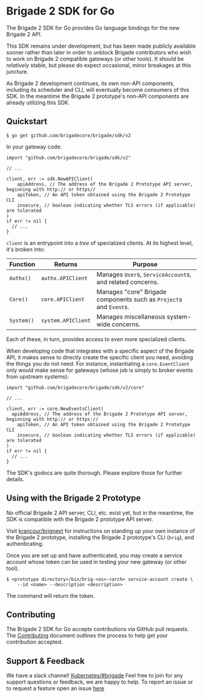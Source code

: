 # Brigade 2 SDK for Go

The Brigade 2 SDK for Go provides Go language bindings for the new Brigade 2
API.

This SDK remains under development, but has been made publicly available sooner
rather than later in order to unblock Brigade contributors who wish to work on
Brigade 2 compatible gateways (or other tools). It should be _relatively_
stable, but please do expect occasional, minor breakages at this juncture.

As Brigade 2 development continues, its own non-API components, including its
scheduler and CLI, will eventually become consumers of this SDK. In the meantime
the Brigade 2 prototype's non-API components are already utilizing this SDK.

## Quickstart

```console
$ go get github.com/brigadecore/brigade/sdk/v2
```

In your gateway code:

```golang
import "github.com/brigadecore/brigade/sdk/v2"

// ...

client, err := sdk.NewAPIClient(
	apiAddress, // The address of the Brigade 2 Prototype API server, beginning with http:// or https//
	apiToken, // An API token obtained using the Brigade 2 Prototype CLI
	insecure, // boolean indicating whether TLS errors (if applicable) are tolerated
)
if err != nil {
  // ...
}
```

`client` is an entrypoint into a _tree_ of specialized clients. At its highest
level, it's broken into:

| Function | Returns | Purpose |
|----------|---------|---------|
| `Authx()`| `authx.APIClient` | Manages `User`s, `ServiceAccount`s, and related concerns. |
| `Core()` | `core.APIClient` | Manages "core" Brigade components such as `Project`s and `Event`s. |
| `System()` | `system.APIClient` | Manages miscellaneous system-wide concerns. |

Each of these, in turn, provides access to even more specialized clients.

When developing code that integrates with a specific aspect of the Brigade API,
it makes sense to directly create the specific client you need, avoiding the
things you do not need. For instance, instantiating a `core.EventClient` only
would make sense for gateways (whose job is simply to broker events from
upstream systems):

```golang
import "github.com/brigadecore/brigade/sdk/v2/core"

// ...

client, err := core.NewEventsClient(
  apiAddress, // The address of the Brigade 2 Prototype API server, beginning with http:// or https://
	apiToken, // An API token obtained using the Brigade 2 Prototype CLI
	insecure, // boolean indicating whether TLS errors (if applicable) are tolerated
)
if err != nil {
  // ...
}
```

The SDK's godocs are quite thorough. Please explore those for further details.

## Using with the Brigade 2 Prototype

No official Brigade 2 API server, CLI, etc. exist yet, but in the meantime, the
SDK is compatible with the Brigade 2 prototype API server.

Visit [krancour/brignext](https://github.com/krancour/brignext) for instructions
on standing up your own instance of the Brigade 2 prototype, installing the
Brigade 2 prototype's CLI (`brig`), and authenticating.

Once you are set up and have authenticated, you may create a service account
whose token can be used in testing your new gateway (or other tool).

```console
$ <prototype directory>/bin/brig-<os>-<arch> service-account create \
    --id <name> --description <description>
```

The command will return the token.

## Contributing

The Brigade 2 SDK for Go accepts contributions via GitHub pull requests. The
[Contributing](../../CONTRIBUTING.md) document outlines the process to help get
your contribution accepted.

## Support & Feedback

We have a slack channel!
[Kubernetes/#brigade](https://kubernetes.slack.com/messages/C87MF1RFD) Feel free
to join for any support questions or feedback, we are happy to help. To report
an issue or to request a feature open an issue
[here](https://github.com/brigadecore/brigade/issues)

